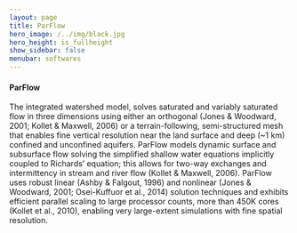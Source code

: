 ```yaml
---
layout: page
title: ParFlow
hero_image: /../img/black.jpg
hero_height: is_fullheight
show_sidebar: false
menubar: softwares
---
```

#### ParFlow [<i class="fas fa-book"></i>](https://parflow.org/) [<i class="fab fa-github"></i>](https://github.com/parflow/parflow)
The integrated watershed model, solves saturated and variably saturated flow in three dimensions using either an orthogonal (Jones & Woodward, 2001; Kollet & Maxwell, 2006) or a terrain-following, semi-structured mesh that enables fine vertical resolution near the land surface and deep (~1 km) confined and unconfined aquifers. ParFlow models dynamic surface and subsurface flow solving the simplified shallow water equations implicitly coupled to Richards’ equation; this allows for two-way exchanges and intermittency in stream and river flow (Kollet & Maxwell, 2006). ParFlow uses robust linear (Ashby & Falgout, 1996) and nonlinear (Jones & Woodward, 2001; Osei-Kuffuor et al., 2014) solution techniques and exhibits efficient parallel scaling to large processor counts, more than 450K cores (Kollet et al., 2010), enabling very large-extent simulations with fine spatial resolution.